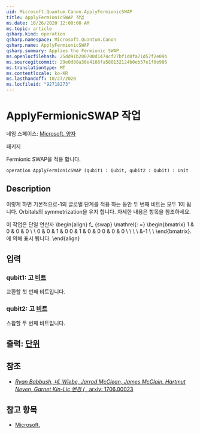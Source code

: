 ```yaml
---
uid: Microsoft.Quantum.Canon.ApplyFermionicSWAP
title: ApplyFermionicSWAP 작업
ms.date: 10/26/2020 12:00:00 AM
ms.topic: article
qsharp.kind: operation
qsharp.namespace: Microsoft.Quantum.Canon
qsharp.name: ApplyFermionicSWAP
qsharp.summary: Applies the Fermionic SWAP.
ms.openlocfilehash: 25dd91b200700d1474cf27bf1d0fa71d57f2e09b
ms.sourcegitcommit: 29e0d88a30e4166fa580132124b0eb57e1f0e986
ms.translationtype: MT
ms.contentlocale: ko-KR
ms.lasthandoff: 10/27/2020
ms.locfileid: "92718273"
---
```

# <a name="applyfermionicswap-operation"></a>ApplyFermionicSWAP 작업

네임 스페이스: [Microsoft. 양자](xref:Microsoft.Quantum.Canon)

패키지 [](https://nuget.org/packages/)


Fermionic SWAP을 적용 합니다.

```qsharp
operation ApplyFermionicSWAP (qubit1 : Qubit, qubit2 : Qubit) : Unit
```


## <a name="description"></a>Description

이렇게 하면 기본적으로-1의 글로벌 단계를 적용 하는 동안 두 번째 비트는 모두 1이 됩니다. Orbitals의 symmetrization을 유지 합니다.
자세한 내용은  항목을 참조하세요.

이 작업은 단일 연산자 \begin{align} f_ {swap} \mathrel{: =} \begin{bmatrix} 1 & 0 & 0 & 0 \\ \\ 0 & 0 & 1 & 0 0 & 1 & 0 & 0 0 & 0 & 0 \\ \\ \\ \\ &-1 \\ \\ \end{bmatrix}.에 의해 표시 됩니다.
\end{align}

## <a name="input"></a>입력

### <a name="qubit1--qubit"></a>qubit1: 고 [비트](xref:microsoft.quantum.lang-ref.qubit)

교환할 첫 번째 비트입니다.


### <a name="qubit2--qubit"></a>qubit2: 고 [비트](xref:microsoft.quantum.lang-ref.qubit)

스왑할 두 번째 비트입니다.



## <a name="output--unit"></a>출력: [단위](xref:microsoft.quantum.lang-ref.unit)



## <a name="references"></a>참조

- [*Ryan Babbush, 네, Wiebe, Jarrod McClean, James McClain, Hartmut Neven, Garnet Kin-Lic 변경 (* , arxiv: 1706.00023](https://arxiv.org/pdf/1706.00023.pdf)

## <a name="see-also"></a>참고 항목

- [Microsoft.](xref:Microsoft.Quantum.Intrinsic.SWAP)